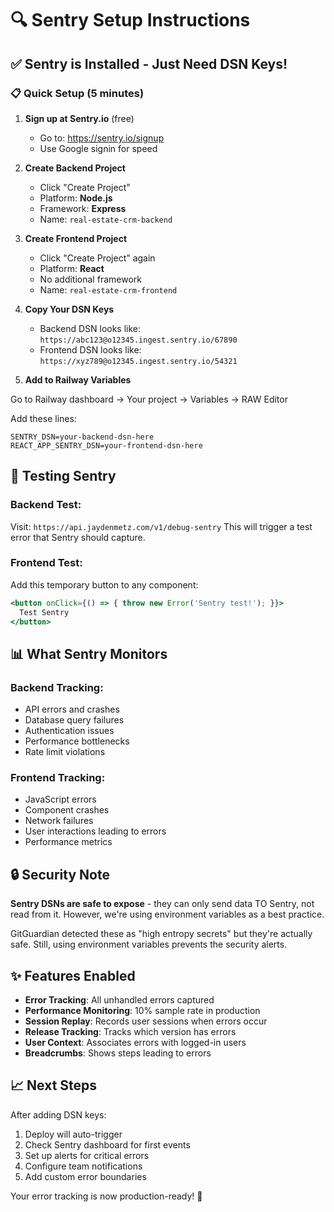 # 🔍 Sentry Setup Instructions

## ✅ Sentry is Installed - Just Need DSN Keys!

### 📋 Quick Setup (5 minutes)

1. **Sign up at Sentry.io** (free)
   - Go to: https://sentry.io/signup
   - Use Google signin for speed

2. **Create Backend Project**
   - Click "Create Project"
   - Platform: **Node.js**
   - Framework: **Express**
   - Name: `real-estate-crm-backend`

3. **Create Frontend Project**
   - Click "Create Project" again
   - Platform: **React**
   - No additional framework
   - Name: `real-estate-crm-frontend`

4. **Copy Your DSN Keys**
   - Backend DSN looks like: `https://abc123@o12345.ingest.sentry.io/67890`
   - Frontend DSN looks like: `https://xyz789@o12345.ingest.sentry.io/54321`

5. **Add to Railway Variables**

Go to Railway dashboard → Your project → Variables → RAW Editor

Add these lines:
```
SENTRY_DSN=your-backend-dsn-here
REACT_APP_SENTRY_DSN=your-frontend-dsn-here
```

## 🎯 Testing Sentry

### Backend Test:
Visit: `https://api.jaydenmetz.com/v1/debug-sentry`
This will trigger a test error that Sentry should capture.

### Frontend Test:
Add this temporary button to any component:
```jsx
<button onClick={() => { throw new Error('Sentry test!'); }}>
  Test Sentry
</button>
```

## 📊 What Sentry Monitors

### Backend Tracking:
- API errors and crashes
- Database query failures
- Authentication issues
- Performance bottlenecks
- Rate limit violations

### Frontend Tracking:
- JavaScript errors
- Component crashes
- Network failures
- User interactions leading to errors
- Performance metrics

## 🔒 Security Note

**Sentry DSNs are safe to expose** - they can only send data TO Sentry, not read from it. However, we're using environment variables as a best practice.

GitGuardian detected these as "high entropy secrets" but they're actually safe. Still, using environment variables prevents the security alerts.

## ✨ Features Enabled

- **Error Tracking**: All unhandled errors captured
- **Performance Monitoring**: 10% sample rate in production
- **Session Replay**: Records user sessions when errors occur
- **Release Tracking**: Tracks which version has errors
- **User Context**: Associates errors with logged-in users
- **Breadcrumbs**: Shows steps leading to errors

## 📈 Next Steps

After adding DSN keys:
1. Deploy will auto-trigger
2. Check Sentry dashboard for first events
3. Set up alerts for critical errors
4. Configure team notifications
5. Add custom error boundaries

Your error tracking is now production-ready! 🎉